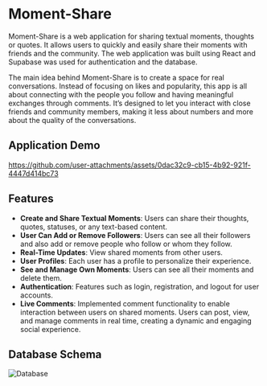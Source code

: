 # Moment-Share

Moment-Share is a web application for sharing textual moments, thoughts or quotes. It allows users to quickly and easily share their moments with friends and the community. The web application was built using React and Supabase was used for authentication and the database.

The main idea behind Moment-Share is to create a space for real conversations. Instead of focusing on likes and popularity, this app is all about connecting with the people you follow and having meaningful exchanges through comments. It’s designed to let you interact with close friends and community members, making it less about numbers and more about the quality of the conversations.

## Application Demo
https://github.com/user-attachments/assets/0dac32c9-cb15-4b92-921f-4447d414bc73

## Features

- **Create and Share Textual Moments**: Users can share their thoughts, quotes, statuses, or any text-based content.
- **User Can Add or Remove Followers**: Users can see all their followers and also add or remove people who follow or whom they follow.
- **Real-Time Updates**: View shared moments from other users.
- **User Profiles**: Each user has a profile to personalize their experience.
- **See and Manage Own Moments**: Users can see all their moments and delete them.
- **Authentication**: Features such as login, registration, and logout for user accounts.
- **Live Comments**: Implemented comment functionality to enable interaction between users on shared moments. Users can post, view, and manage comments in real time, creating a dynamic and engaging social experience.

## Database Schema
![Database](dbimage.PNG)

